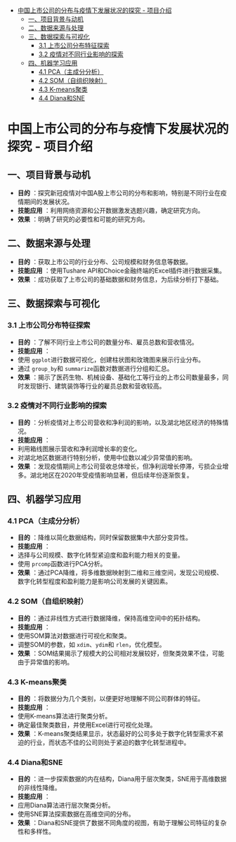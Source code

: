- [中国上市公司的分布与疫情下发展状况的探究 - 项目介绍](#中国上市公司的分布与疫情下发展状况的探究---项目介绍)
  - [一、项目背景与动机](#一项目背景与动机)
  - [二、数据来源与处理](#二数据来源与处理)
  - [三、数据探索与可视化](#三数据探索与可视化)
    - [3.1 上市公司分布特征探索](#31-上市公司分布特征探索)
    - [3.2 疫情对不同行业影响的探索](#32-疫情对不同行业影响的探索)
  - [四、机器学习应用](#四机器学习应用)
    - [4.1 PCA（主成分分析）](#41-pca主成分分析)
    - [4.2 SOM（自组织映射）](#42-som自组织映射)
    - [4.3 K-means聚类](#43-k-means聚类)
    - [4.4 Diana和SNE](#44-diana和sne)

# 中国上市公司的分布与疫情下发展状况的探究 - 项目介绍

## 一、项目背景与动机

* **目的** ：探究新冠疫情对中国A股上市公司的分布和影响，特别是不同行业在疫情期间的发展状况。
* **技能应用** ：利用网络资源和公开数据激发选题兴趣，确定研究方向。
* **效果** ：明确了研究的必要性和可能的研究方向。

## 二、数据来源与处理

* **目的** ：获取上市公司的行业分布、公司规模和财务信息等数据。
* **技能应用** ：使用Tushare API和Choice金融终端的Excel插件进行数据采集。
* **效果** ：成功获取了上市公司的基础数据和财务信息，为后续分析打下基础。

## 三、数据探索与可视化

### 3.1 上市公司分布特征探索

* **目的** ：了解不同行业上市公司的数量分布、雇员总数和营收情况。
* **技能应用** ：
* 使用 `ggplot`进行数据可视化，创建柱状图和玫瑰图来展示行业分布。
* 通过 `group_by`和 `summarize`函数对数据进行分组和汇总。
* **效果** ：揭示了医药生物、机械设备、基础化工等行业的上市公司数量最多，同时发现银行、建筑装饰等行业的雇员总数和营收较高。

### 3.2 疫情对不同行业影响的探索

* **目的** ：分析疫情对上市公司营收和净利润的影响，以及湖北地区经济的特殊情况。
* **技能应用** ：
* 利用箱线图展示营收和净利润增长率的变化。
* 对湖北地区数据进行特别分析，使用中位数以减少异常值的影响。
* **效果** ：发现疫情期间上市公司营收总体增长，但净利润增长停滞，亏损企业增多。湖北地区在2020年受疫情影响显著，但后续年份逐渐恢复。

## 四、机器学习应用

### 4.1 PCA（主成分分析）

* **目的** ：降维以简化数据结构，同时保留数据集中大部分变异性。
* **技能应用** ：
* 选择与公司规模、数字化转型紧迫度和盈利能力相关的变量。
* 使用 `prcomp`函数进行PCA分析。
* **效果** ：通过PCA降维，将多维数据映射到二维和三维空间，发现公司规模、数字化转型程度和盈利能力是影响公司发展的关键因素。

### 4.2 SOM（自组织映射）

* **目的** ：通过非线性方式进行数据降维，保持高维空间中的拓扑结构。
* **技能应用** ：
* 使用SOM算法对数据进行可视化和聚类。
* 调整SOM的参数，如 `xdim`、`ydim`和 `rlen`，优化模型。
* **效果** ：SOM结果揭示了规模大的公司相对发展较好，但聚类效果不佳，可能由于异常值的影响。

### 4.3 K-means聚类

* **目的** ：将数据分为几个类别，以便更好地理解不同公司群体的特征。
* **技能应用** ：
* 使用K-means算法进行聚类分析。
* 确定最佳聚类数目，并使用Excel进行可视化处理。
* **效果** ：K-means聚类结果显示，状态最好的公司多处于数字化转型需求不紧迫的行业，而状态不佳的公司则处于紧迫的数字化转型进程中。

### 4.4 Diana和SNE

* **目的** ：进一步探索数据的内在结构，Diana用于层次聚类，SNE用于高维数据的非线性降维。
* **技能应用** ：
* 应用Diana算法进行层次聚类分析。
* 使用SNE算法探索数据在高维空间的分布。
* **效果** ：Diana和SNE提供了数据不同角度的视图，有助于理解公司特征的复杂性和多样性。
